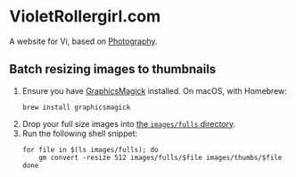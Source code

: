 # VioletRollergirl.com

A website for Vi, based on [Photography](https://github.com/rampatra/photography).

## Batch resizing images to thumbnails

1. Ensure you have [GraphicsMagick](http://www.graphicsmagick.org/) installed. On macOS, with Homebrew:
    ```shell
    brew install graphicsmagick
    ```
1. Drop your full size images into [the `images/fulls` directory](images/fulls).
1. Run the following shell snippet:
    ```shell
    for file in $(ls images/fulls); do
        gm convert -resize 512 images/fulls/$file images/thumbs/$file
    done
    ```
